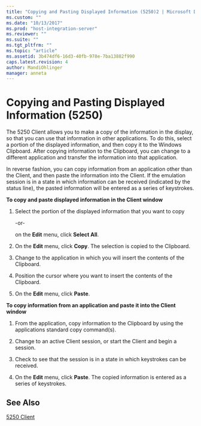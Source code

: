 ```yaml
---
title: "Copying and Pasting Displayed Information (5250)2 | Microsoft Docs"
ms.custom: ""
ms.date: "10/13/2017"
ms.prod: "host-integration-server"
ms.reviewer: ""
ms.suite: ""
ms.tgt_pltfrm: ""
ms.topic: "article"
ms.assetid: 3b474df6-16d3-40fb-978e-7ba13882f990
caps.latest.revision: 4
author: MandiOhlinger
manager: anneta
---
```

# Copying and Pasting Displayed Information (5250)
The 5250 Client allows you to make a copy of the information in the display, so that you can use that information in other applications. To do this, select a portion of the displayed information, and then copy it to the Windows Clipboard. After copying information to the Clipboard, you can change to a different application and transfer the information into that application.  
  
 In reverse fashion, you can copy information from an application other than the Client, and then paste the information into the Client. If the emulation session is in a state in which information can be received (indicated by the status line), the pasted information will be entered as a series of keystrokes.  
  
 **To copy and paste displayed information in the Client window**  
  
1.  Select the portion of the displayed information that you want to copy  
  
     -or-  
  
     on the **Edit** menu, click **Select All**.  
  
2.  On the **Edit** menu, click **Copy**. The selection is copied to the Clipboard.  
  
3.  Change to the application in which you will insert the contents of the Clipboard.  
  
4.  Position the cursor where you want to insert the contents of the Clipboard.  
  
5.  On the **Edit** menu, click **Paste**.  
  
 **To copy information from an application and paste it into the Client window**  
  
1.  From the application, copy information to the Clipboard by using the applications standard copy command(s).  
  
2.  Change to an active Client session, or start the Client and begin a session.  
  
3.  Check to see that the session is in a state in which keystrokes can be received.  
  
4.  On the **Edit** menu, click **Paste**. The copied information is entered as a series of keystrokes.  
  
## See Also  
 [5250 Client](../core/5250-client.md)